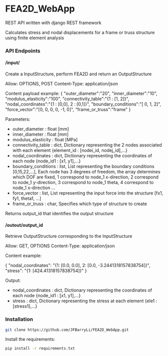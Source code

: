 # FEA2D_WebApp

REST API written with django REST framework

Calculates stress and nodal displacements for a frame or truss structure using finite element analysis


### API Endpoints

#### /input/

Create a InputStructure, perform FEA2D and return an OutputStructure

Allow: OPTIONS, POST
Content-Type: application/json

Content payload example:
{
	"outer_diameter":"20",
	"inner_diameter":"10",
	"modulus_elasticity":"100",
	"connectivity_table":"{1 : [1, 2]}",
	"nodal_coordinates":"{1 : [0,0], 2 : [0,1]}",
	"boundary_conditions":"[ 0, 1, 2]",
	"force_vector":"[0, 0, 0, 0, -1, 0]",
	"frame_or_truss":"frame"
}

Parameters:
  * outer_diameter : float [mm]
  * inner_diameter : float [mm]
  * modulus_elasticity : float [MPa]
  * connectivity_table : dict, Dictionary representing the 2 nodes associated with each element {element_id : [nodei_id, nodej_id],...}
  * nodal_coordinates : dict, Dictionary representing the coordinates of each node {node_id1 : [x1, y1],...}
  * boundary_conditions : list, List representing the boundary conditions [0,15,22,...], Each node has 3 degrees of freedom, the array determines which DOF are fixed, 1 correspond to node_1 x-direction, 2 correspond to node_1 y-direction, 3 correspond to node_1 theta, 4 correspond to node_1 x-direction ...
  * force_vector : list, List representing the input force into the structure [fx1, fy1, theta1, ...]
  * frame_or_truss : char, Specifies which type of structure to create
  
Returns output_id that identifies the output structure

#### /outout/output_id

Retrieve OutputStructure corresponding to the InputStructure

Allow: GET, OPTIONS
Content-Type: application/json

Content example:

{
    "nodal_coordinates": "{1: [0.0, 0.0], 2: [0.0, -3.2441318157838754]}",
    "stress": "{1: [424.41318157838754]}"
}

Output:
  * nodal_coordinates : dict, Dictionary representing the coordinates of each node {node_id1 : [x1, y1],...}
  * stress : dict, Dictionary representing the stress at each element {ele1 : [stress1],...}

### Installation

```bash
git clone https://github.com/JFBarryLi/FEA2D_WebApp.git
```

Install the requirements:

```bash
pip install -r requirements.txt
```
